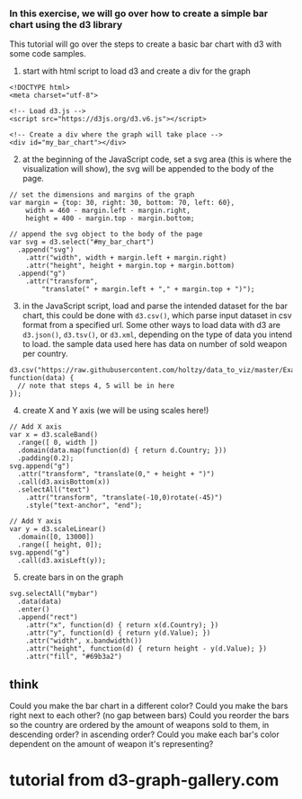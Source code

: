 ### In this exercise, we will go over how to create a simple bar chart using the d3 library

This tutorial will go over the steps to create a basic bar chart with d3 with some code samples.

1. start with html script to load d3 and create a div for the graph
```
<!DOCTYPE html>
<meta charset="utf-8">

<!-- Load d3.js -->
<script src="https://d3js.org/d3.v6.js"></script>

<!-- Create a div where the graph will take place -->
<div id="my_bar_chart"></div>
```

2. at the beginning of the JavaScript code, set a svg area (this is where the visualization will show), the svg will be appended to the body of the page.
```
// set the dimensions and margins of the graph
var margin = {top: 30, right: 30, bottom: 70, left: 60},
    width = 460 - margin.left - margin.right,
    height = 400 - margin.top - margin.bottom;

// append the svg object to the body of the page
var svg = d3.select("#my_bar_chart")
  .append("svg")
    .attr("width", width + margin.left + margin.right)
    .attr("height", height + margin.top + margin.bottom)
  .append("g")
    .attr("transform",
        "translate(" + margin.left + "," + margin.top + ")");
```

3. in the JavaScript script, load and parse the intended dataset for the bar chart, this could be done with `d3.csv()`, which parse input dataset in csv format from a specified url. Some other ways to load data with d3 are `d3.json()`, `d3.tsv()`, or `d3.xml`, depending on the type of data you intend to load. 
the sample data used here has data on number of sold weapon per country.
```
d3.csv("https://raw.githubusercontent.com/holtzy/data_to_viz/master/Example_dataset/7_OneCatOneNum_header.csv", function(data) {
  // note that steps 4, 5 will be in here
});
```

4. create X and Y axis (we will be using scales here!)
```
// Add X axis
var x = d3.scaleBand()
  .range([ 0, width ])
  .domain(data.map(function(d) { return d.Country; }))
  .padding(0.2);
svg.append("g")
  .attr("transform", "translate(0," + height + ")")
  .call(d3.axisBottom(x))
  .selectAll("text")
    .attr("transform", "translate(-10,0)rotate(-45)")
    .style("text-anchor", "end");

// Add Y axis
var y = d3.scaleLinear()
  .domain([0, 13000])
  .range([ height, 0]);
svg.append("g")
  .call(d3.axisLeft(y));
```

5. create bars in on the graph
```
svg.selectAll("mybar")
  .data(data)
  .enter()
  .append("rect")
    .attr("x", function(d) { return x(d.Country); })
    .attr("y", function(d) { return y(d.Value); })
    .attr("width", x.bandwidth())
    .attr("height", function(d) { return height - y(d.Value); })
    .attr("fill", "#69b3a2")
```

## think
Could you make the bar chart in a different color? 
Could you make the bars right next to each other? (no gap between bars)
Could you reorder the bars so the country are ordered by the amount of weapons sold to them, in descending order? in ascending order?
Could you make each bar's color dependent on the amount of weapon it's representing?

# tutorial from d3-graph-gallery.com